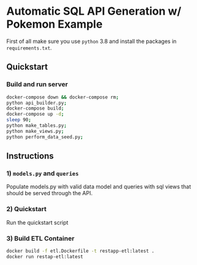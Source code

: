 # Automatic SQL API Generation w/ Pokemon Example

First of all make sure you use `python` 3.8 and install the packages in `requirements.txt`.

## Quickstart

### Build and run server
```sh
docker-compose down && docker-compose rm;
python api_builder.py;
docker-compose build;
docker-compose up -d;
sleep 90;
python make_tables.py;
python make_views.py;
python perform_data_seed.py;
```

## Instructions

### 1) `models.py` and `queries`

Populate models.py with valid data model and queries with sql views that should be served through the API.

### 2) Quickstart

Run the quickstart script

### 3) Build ETL Container
```sh
docker build -f etl.Dockerfile -t restapp-etl:latest .
docker run restap-etl:latest
```